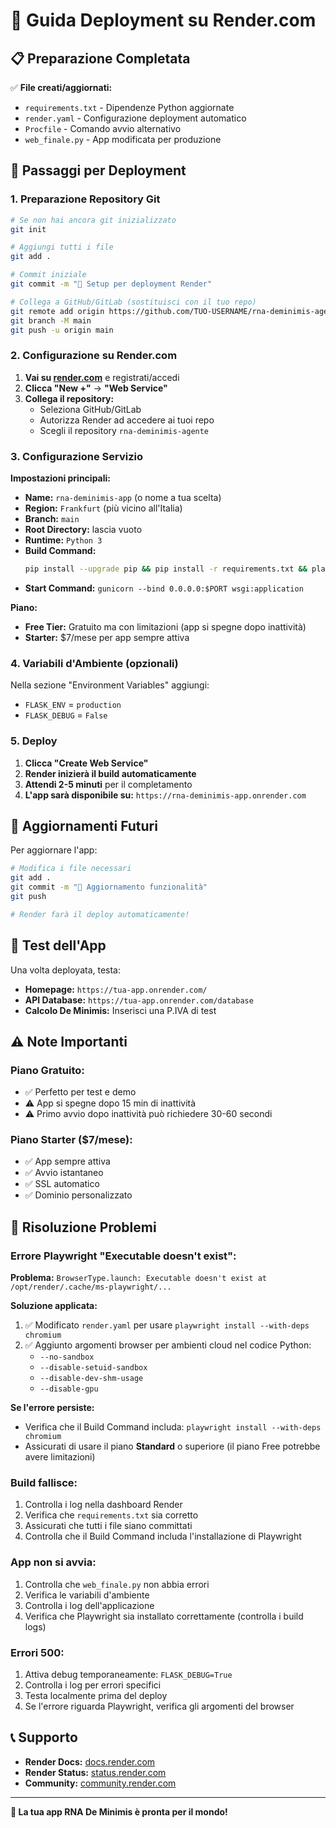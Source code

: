 # 🚀 Guida Deployment su Render.com

## 📋 Preparazione Completata

✅ **File creati/aggiornati:**
- `requirements.txt` - Dipendenze Python aggiornate
- `render.yaml` - Configurazione deployment automatico
- `Procfile` - Comando avvio alternativo
- `web_finale.py` - App modificata per produzione

## 🔧 Passaggi per Deployment

### 1. Preparazione Repository Git

```bash
# Se non hai ancora git inizializzato
git init

# Aggiungi tutti i file
git add .

# Commit iniziale
git commit -m "🚀 Setup per deployment Render"

# Collega a GitHub/GitLab (sostituisci con il tuo repo)
git remote add origin https://github.com/TUO-USERNAME/rna-deminimis-agente.git
git branch -M main
git push -u origin main
```

### 2. Configurazione su Render.com

1. **Vai su [render.com](https://render.com)** e registrati/accedi
2. **Clicca "New +"** → **"Web Service"**
3. **Collega il repository:**
   - Seleziona GitHub/GitLab
   - Autorizza Render ad accedere ai tuoi repo
   - Scegli il repository `rna-deminimis-agente`

### 3. Configurazione Servizio

**Impostazioni principali:**
- **Name:** `rna-deminimis-app` (o nome a tua scelta)
- **Region:** `Frankfurt` (più vicino all'Italia)
- **Branch:** `main`
- **Root Directory:** lascia vuoto
- **Runtime:** `Python 3`
- **Build Command:** 
  ```bash
  pip install --upgrade pip && pip install -r requirements.txt && playwright install --with-deps chromium
  ```
- **Start Command:** `gunicorn --bind 0.0.0.0:$PORT wsgi:application`

**Piano:**
- **Free Tier:** Gratuito ma con limitazioni (app si spegne dopo inattività)
- **Starter:** $7/mese per app sempre attiva

### 4. Variabili d'Ambiente (opzionali)

Nella sezione "Environment Variables" aggiungi:
- `FLASK_ENV` = `production`
- `FLASK_DEBUG` = `False`

### 5. Deploy

1. **Clicca "Create Web Service"**
2. **Render inizierà il build automaticamente**
3. **Attendi 2-5 minuti** per il completamento
4. **L'app sarà disponibile su:** `https://rna-deminimis-app.onrender.com`

## 🔄 Aggiornamenti Futuri

Per aggiornare l'app:

```bash
# Modifica i file necessari
git add .
git commit -m "📝 Aggiornamento funzionalità"
git push

# Render farà il deploy automaticamente!
```

## 🎯 Test dell'App

Una volta deployata, testa:
- **Homepage:** `https://tua-app.onrender.com/`
- **API Database:** `https://tua-app.onrender.com/database`
- **Calcolo De Minimis:** Inserisci una P.IVA di test

## ⚠️ Note Importanti

### Piano Gratuito:
- ✅ Perfetto per test e demo
- ⚠️ App si spegne dopo 15 min di inattività
- ⚠️ Primo avvio dopo inattività può richiedere 30-60 secondi

### Piano Starter ($7/mese):
- ✅ App sempre attiva
- ✅ Avvio istantaneo
- ✅ SSL automatico
- ✅ Dominio personalizzato

## 🐛 Risoluzione Problemi

### Errore Playwright "Executable doesn't exist":
**Problema:** `BrowserType.launch: Executable doesn't exist at /opt/render/.cache/ms-playwright/...`

**Soluzione applicata:**
1. ✅ Modificato `render.yaml` per usare `playwright install --with-deps chromium`
2. ✅ Aggiunto argomenti browser per ambienti cloud nel codice Python:
   - `--no-sandbox`
   - `--disable-setuid-sandbox`
   - `--disable-dev-shm-usage`
   - `--disable-gpu`

**Se l'errore persiste:**
- Verifica che il Build Command includa: `playwright install --with-deps chromium`
- Assicurati di usare il piano **Standard** o superiore (il piano Free potrebbe avere limitazioni)

### Build fallisce:
1. Controlla i log nella dashboard Render
2. Verifica che `requirements.txt` sia corretto
3. Assicurati che tutti i file siano committati
4. Controlla che il Build Command includa l'installazione di Playwright

### App non si avvia:
1. Controlla che `web_finale.py` non abbia errori
2. Verifica le variabili d'ambiente
3. Controlla i log dell'applicazione
4. Verifica che Playwright sia installato correttamente (controlla i build logs)

### Errori 500:
1. Attiva debug temporaneamente: `FLASK_DEBUG=True`
2. Controlla i log per errori specifici
3. Testa localmente prima del deploy
4. Se l'errore riguarda Playwright, verifica gli argomenti del browser

## 📞 Supporto

- **Render Docs:** [docs.render.com](https://docs.render.com)
- **Render Status:** [status.render.com](https://status.render.com)
- **Community:** [community.render.com](https://community.render.com)

---

**🎉 La tua app RNA De Minimis è pronta per il mondo!**
